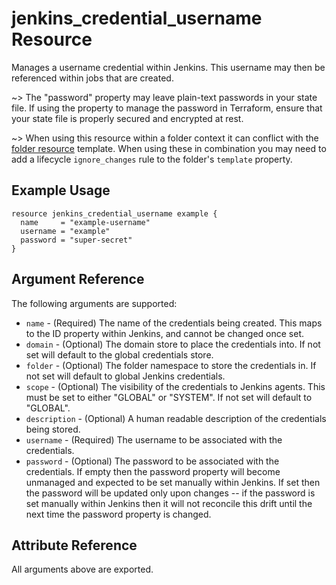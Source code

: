 # jenkins_credential_username Resource

Manages a username credential within Jenkins. This username may then be referenced within jobs that are created.

~> The "password" property may leave plain-text passwords in your state file. If using the property to manage the password in Terraform, ensure that your state file is properly secured and encrypted at rest.

~> When using this resource within a folder context it can conflict with the [folder resource](folder) template. When using these in combination you may need to add a lifecycle `ignore_changes` rule to the folder's `template` property.

## Example Usage

```hcl
resource jenkins_credential_username example {
  name     = "example-username"
  username = "example"
  password = "super-secret"
}
```

## Argument Reference

The following arguments are supported:

* `name` - (Required) The name of the credentials being created. This maps to the ID property within Jenkins, and cannot be changed once set.
* `domain` - (Optional) The domain store to place the credentials into. If not set will default to the global credentials store.
* `folder` - (Optional) The folder namespace to store the credentials in. If not set will default to global Jenkins credentials.
* `scope` - (Optional) The visibility of the credentials to Jenkins agents. This must be set to either "GLOBAL" or "SYSTEM". If not set will default to "GLOBAL".
* `description` - (Optional) A human readable description of the credentials being stored.
* `username` - (Required) The username to be associated with the credentials.
* `password` - (Optional) The password to be associated with the credentials. If empty then the password property will become unmanaged and expected to be set manually within Jenkins. If set then the password will be updated only upon changes -- if the password is set manually within Jenkins then it will not reconcile this drift until the next time the password property is changed.

## Attribute Reference

All arguments above are exported.
